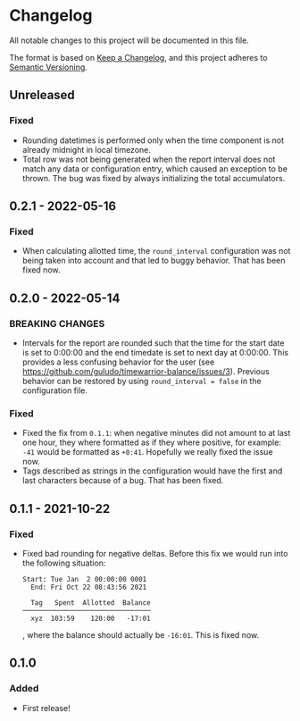 # Changelog
All notable changes to this project will be documented in this file.

The format is based on [Keep a Changelog](https://keepachangelog.com/en/1.0.0/),
and this project adheres to [Semantic Versioning](https://semver.org/spec/v2.0.0.html).


## Unreleased
### Fixed
- Rounding datetimes is performed only when the time component is not already
  midnight in local timezone.
- Total row was not being generated when the report interval does not match any
  data or configuration entry, which caused an exception to be thrown. The bug
  was fixed by always initializing the total accumulators.


## 0.2.1 - 2022-05-16
### Fixed
- When calculating allotted time, the `round_interval` configuration was not
  being taken into account and that led to buggy behavior. That has been fixed
  now.


## 0.2.0 - 2022-05-14
### BREAKING CHANGES
- Intervals for the report are rounded such that the time for the start date
  is set to 0:00:00 and the end timedate is set to next day at 0:00:00. This
  provides a less confusing behavior for the user (see
  https://github.com/guludo/timewarrior-balance/issues/3). Previous behavior
  can be restored by using `round_interval = false` in the configuration file.

### Fixed
- Fixed the fix from `0.1.1`: when negative minutes did not amount to at last
  one hour, they where formatted as if they where positive, for example: `-41`
  would be formatted as `+0:41`. Hopefully we really fixed the issue now.
- Tags described as strings in the configuration would have the first and last
  characters because of a bug. That has been fixed.


## 0.1.1 - 2021-10-22
### Fixed
- Fixed bad rounding for negative deltas. Before this fix we would run into
  the following situation:
  ```
  Start: Tue Jan  2 00:00:00 0001
    End: Fri Oct 22 08:43:56 2021

    Tag   Spent  Allotted  Balance
  ────────────────────────────────
    xyz  103:59    120:00   -17:01
  ```
  , where the balance should actually be `-16:01`. This is fixed now.


## 0.1.0
### Added
- First release!
